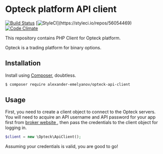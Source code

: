 # Opteck platform API client

[![Build Status](https://img.shields.io/travis/alexander-emelyanov/opteck-api-client/master.svg?style=flat-square)](https://travis-ci.org/alexander-emelyanov/opteck-api-client)
[![StyleCI](https://styleci.io/repos/56054469/shield?)](https://styleci.io/repos/56054469)
[![Code Climate](https://img.shields.io/codeclimate/github/alexander-emelyanov/opteck-api-client.svg?style=flat-square)](https://codeclimate.com/github/alexander-emelyanov/opteck-api-client)

This repository contains PHP Client for Opteck platform.

Opteck is a trading platform for binary options.

## Installation
Install using [Composer](http://getcomposer.org), doubtless.

```sh
$ composer require alexander-emelyanov/opteck-api-client
```

## Usage

First, you need to create a client object to connect to the Opteck servers. You will need to acquire an API username and API password for your app first from [broker website ](http://www.optaffiliates.com/), then pass the credentials to the client object for logging in. 

```php
$client = new \Opteck\ApiClient();
```

Assuming your credentials is valid, you are good to go!

